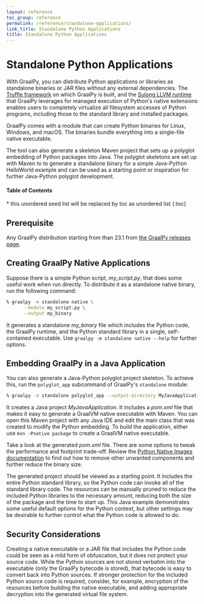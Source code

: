 ```yaml
---
layout: reference
toc_group: reference
permalink: /reference/standalone-applications/
link_title: Standalone Python Applications
title: Standalone Python Applications
---
```


# Standalone Python Applications

With GraalPy, you can distribute Python applications or libraries as standalone binaries or JAR files without any external dependencies.
The [Truffle framework](https://github.com/oracle/graal/tree/master/truffle) on which GraalPy is built, and the [Sulong LLVM runtime](https://github.com/oracle/graal/tree/master/sulong) that GraalPy leverages for managed execution of Python's native extensions enables users to completely virtualize all filesystem accesses of Python programs, including those to the standard library and installed packages.

GraalPy comes with a module that can create Python binaries for Linux, Windows, and macOS. 
The binaries bundle everything into a single-file native executable.

The tool can also generate a skeleton Maven project that sets up a polyglot embedding of Python packages into Java.
The polyglot skeletons are set up with Maven to to generate a standalone binary for a simple Java-Python HelloWorld example and can be used as a starting point or inspiration for further Java-Python polyglot development.

<h4>Table of Contents</h4>
  * this unordered seed list will be replaced by toc as unordered list
  {:toc}

## Prerequisite

Any GraalPy distribution starting from than 23.1 from [the GraalPy releases page](https://github.com/oracle/graalpython/releases).

## Creating GraalPy Native Applications

Suppose there is a simple Python script, _my_script.py_, that does some useful work when run directly.
To distribute it as a standalone native binary, run the following command:

```bash
% graalpy -m standalone native \
      --module my_script.py \
      --output my_binary
```

It generates a standalone _my_binary_ file which includes the Python code, the GraalPy runtime, and the Python standard library in a single, self-contained executable.
Use `graalpy -m standalone native --help` for further options.
 
## Embedding GraalPy in a Java Application

You can also generate a Java-Python polyglot project skeleton.
To achieve this, run the `polyglot_app` subcommand of GraalPy's `standalone` module:

```bash
% graalpy -m standalone polyglot_app --output-directory MyJavaApplication
```

It creates a Java project _MyJavaApplication_. It includes a _pom.xml_ file that makes it easy to generate a GraalVM native executable with Maven.
You can open this Maven project with any Java IDE and edit the main class that was created to modify the Python embedding.
To build the application, either use `mvn -Pnative package` to create a GraalVM native executable.

Take a look at the generated _pom.xml_ file.
There are some options to tweak the performance and footprint trade-off.
Review the [Python Native Images documentation](PythonNativeImages.md) to find out how to remove other unwanted components and further reduce the binary size.

The generated project should be viewed as a starting point.
It includes the entire Python standard library, so the Python code can invoke all of the standard library code.
The resources can be manually pruned to reduce the included Python libraries to the necessary amount, reducing both the size of the package and the time to start up.
This Java example demonstrates some useful default options for the Python context, but other settings may be desirable to further control what the Python code is allowed to do.

## Security Considerations

Creating a native executable or a JAR file that includes the Python code could be seen as a mild form of obfuscation, but it does not protect your source code.
While the Python sources are not stored verbatim into the executable (only the GraalPy bytecode is stored), that bytecode is easy to convert back into Python sources.
If stronger protection for the included Python source code is required, consider, for example, encryption of the resources before building the native executable, and adding appropriate decryption into the generated virtual file system.

